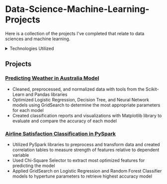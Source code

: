 # Data-Science-Machine-Learning-Projects

Here is a collection of the projects I've completed that relate to data sciences and machine learning.

<details>
<summary>Technologies Utilized</summary>
- NumPy
- Pandas
- Scikit-Learn
</details>

## Projects

### [Predicting Weather in Australia Model](https://github.com/chow2n/PredictingWeatherAUS "PredictingWeatherAUS")
- Cleaned, preprocessed, and normalized data with tools from the Scikit-Learn and Pandas libraries
- Optimized Logistic Regression, Decision Tree, and Neural Network models using GridSearch to determine the most
appropriate parameters for each model
- Created classification reports and visualizations with Matplotlib library to evaluate and compare the accuracy of each model

### [Airline Satisfaction Classification in PySpark](https://github.com/chow2n/AirlineSatisfaction-PySparkClassification "AirlineSatisfactionPySpark")
- Utilized PySpark libraries to preprocess and transform data and created correlation tables to measure strength of features relative to dependent variable
- Used Chi-Square Selector to extract most optimized features for predicting the model
- Applied GridSearch on Logistic Regression and Random Forest Classifier models to hypertune parameters to retrieve highest accuracy model

